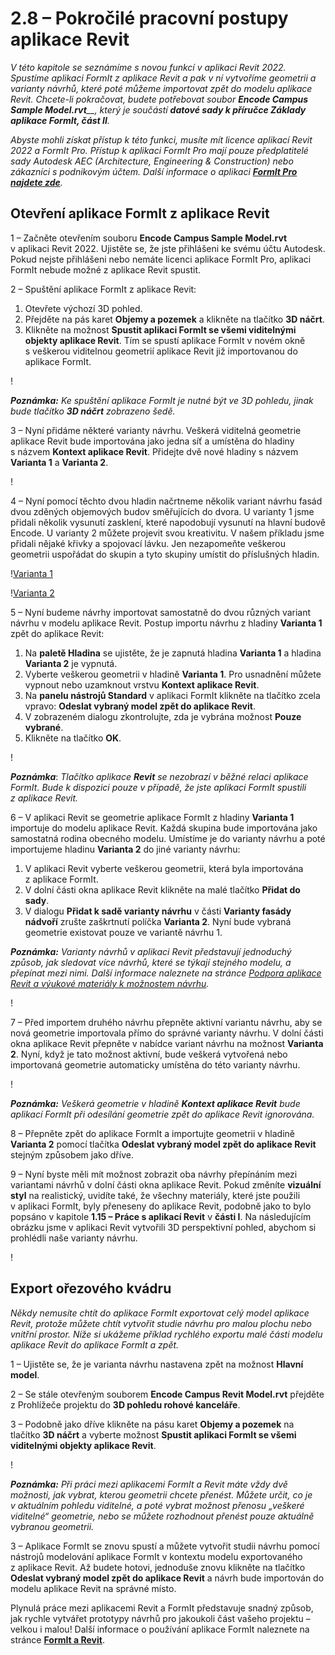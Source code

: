 # 2.8 – Pokročilé pracovní postupy aplikace Revit

_V této kapitole se seznámíme s novou funkcí v aplikaci Revit 2022\. Spustíme aplikaci FormIt z aplikace Revit a pak v ní vytvoříme geometrii a varianty návrhů, které poté můžeme importovat zpět do modelu aplikace Revit. Chcete-li pokračovat, budete potřebovat soubor_ _**Encode Campus Sample Model.rvt**__, který je součástí_ _**datové sady k příručce Základy aplikace FormIt, část II**._

_Abyste mohli získat přístup k této funkci, musíte mít licence aplikací Revit 2022 a FormIt Pro. Přístup k aplikaci FormIt Pro mají pouze předplatitelé sady Autodesk AEC (Architecture, Engineering & Construction) nebo zákazníci s podnikovým účtem. Další informace o aplikaci_ [_**FormIt Pro najdete zde**_](https://formit.autodesk.com/#pro-callout)_._

## Otevření aplikace FormIt z aplikace Revit

1 – Začněte otevřením souboru **Encode Campus Sample Model.rvt** v aplikaci Revit 2022. Ujistěte se, že jste přihlášeni ke svému účtu Autodesk. Pokud nejste přihlášeni nebo nemáte licenci aplikace FormIt Pro, aplikaci FormIt nebude možné z aplikace Revit spustit.

2 – Spuštění aplikace FormIt z aplikace Revit:

1. Otevřete výchozí 3D pohled.
2. Přejděte na pás karet **Objemy a pozemek** a klikněte na tlačítko **3D náčrt**.
3. Klikněte na možnost **Spustit aplikaci FormIt se všemi viditelnými objekty aplikace Revit**. Tím se spustí aplikace FormIt v novém okně s veškerou viditelnou geometrií aplikace Revit již importovanou do aplikace FormIt.

\![](<../../.gitbook/assets/0 (22).png>)

_**Poznámka:**_ _Ke spuštění aplikace FormIt je nutné být ve 3D pohledu, jinak bude tlačítko_ _**3D náčrt**_ _zobrazeno šedě._

3 – Nyní přidáme některé varianty návrhu. Veškerá viditelná geometrie aplikace Revit bude importována jako jedna síť a umístěna do hladiny s názvem **Kontext aplikace Revit**. Přidejte dvě nové hladiny s názvem **Varianta 1** a **Varianta 2**.

\![](<../../.gitbook/assets/1 (23) (1).png>)

4 – Nyní pomocí těchto dvou hladin načrtneme několik variant návrhu fasád dvou zděných objemových budov směřujících do dvora. U varianty 1 jsme přidali několik vysunutí zasklení, které napodobují vysunutí na hlavní budově Encode. U varianty 2 můžete projevit svou kreativitu. V našem příkladu jsme přidali nějaké křivky a spojovací lávku. Jen nezapomeňte veškerou geometrii uspořádat do skupin a tyto skupiny umístit do příslušných hladin.

\![Varianta 1](<../../.gitbook/assets/2 (23) (1).png>)

\![Varianta 2](<../../.gitbook/assets/3 (20) (1).png>)

5 – Nyní budeme návrhy importovat samostatně do dvou různých variant návrhu v modelu aplikace Revit. Postup importu návrhu z hladiny **Varianta 1** zpět do aplikace Revit:

1. Na **paletě Hladina** se ujistěte, že je zapnutá hladina **Varianta 1** a hladina **Varianta 2** je vypnutá.
2. Vyberte veškerou geometrii v hladině **Varianta 1**. Pro usnadnění můžete vypnout nebo uzamknout vrstvu **Kontext aplikace Revit**.
3. Na **panelu nástrojů Standard** v aplikaci FormIt klikněte na tlačítko zcela vpravo: **Odeslat vybraný model zpět do aplikace Revit**.
4. V zobrazeném dialogu zkontrolujte, zda je vybrána možnost **Pouze vybrané**.
5. Klikněte na tlačítko **OK**.

\![](<../../.gitbook/assets/4 (19) (1).png>)

_**Poznámka**_: _Tlačítko aplikace_ _**Revit**_ _se nezobrazí v běžné relaci aplikace FormIt. Bude k dispozici pouze v případě, že jste aplikaci FormIt spustili z aplikace Revit._

6 – V aplikaci Revit se geometrie aplikace FormIt z hladiny **Varianta 1** importuje do modelu aplikace Revit. Každá skupina bude importována jako samostatná rodina obecného modelu. Umístíme je do varianty návrhu a poté importujeme hladinu **Varianta 2** do jiné varianty návrhu:

1. V aplikaci Revit vyberte veškerou geometrii, která byla importována z aplikace FormIt.
2. V dolní části okna aplikace Revit klikněte na malé tlačítko **Přidat do sady**.
3. V dialogu **Přidat k sadě varianty návrhu** v části **Varianty fasády nádvoří** zrušte zaškrtnutí políčka **Varianta 2**. Nyní bude vybraná geometrie existovat pouze ve variantě návrhu 1.

_**Poznámka:**_ _Varianty návrhů v aplikaci Revit představují jednoduchý způsob, jak sledovat více návrhů, které se týkají stejného modelu, a přepínat mezi nimi. Další informace naleznete na stránce_ [_Podpora aplikace Revit a výukové materiály k možnostem návrhu_](https://knowledge.autodesk.com/support/revit-products/learn-explore/caas/CloudHelp/cloudhelp/2021/ENU/Revit-Model/files/GUID-D48B1E7E-BC34-414E-85BD-790F199BB2C0-htm.html)_._

\![](<../../.gitbook/assets/5 (18).png>)

7 – Před importem druhého návrhu přepněte aktivní variantu návrhu, aby se nová geometrie importovala přímo do správné varianty návrhu. V dolní části okna aplikace Revit přepněte v nabídce variant návrhu na možnost **Varianta 2**. Nyní, když je tato možnost aktivní, bude veškerá vytvořená nebo importovaná geometrie automaticky umístěna do této varianty návrhu.

\![](<../../.gitbook/assets/6 (15).png>)

_**Poznámka:**_ _Veškerá geometrie v hladině_ _**Kontext aplikace Revit**_ _bude aplikací FormIt při odesílání geometrie zpět do aplikace Revit ignorována._

8 – Přepněte zpět do aplikace FormIt a importujte geometrii v hladině **Varianta 2** pomocí tlačítka **Odeslat vybraný model zpět do aplikace Revit** stejným způsobem jako dříve.

9 – Nyní byste měli mít možnost zobrazit oba návrhy přepínáním mezi variantami návrhů v dolní části okna aplikace Revit. Pokud změníte **vizuální styl** na realistický, uvidíte také, že všechny materiály, které jste použili v aplikaci FormIt, byly přeneseny do aplikace Revit, podobně jako to bylo popsáno v kapitole **1.15 – Práce s aplikací Revit** v **části I**. Na následujícím obrázku jsme v aplikaci Revit vytvořili 3D perspektivní pohled, abychom si prohlédli naše varianty návrhu.

\![](<../../.gitbook/assets/7 (10).png>)

## Export ořezového kvádru

_Někdy nemusíte chtít do aplikace FormIt exportovat celý model aplikace Revit, protože můžete chtít vytvořit studie návrhu pro malou plochu nebo vnitřní prostor. Níže si ukážeme příklad rychlého exportu malé části modelu aplikace Revit do aplikace FormIt a zpět._

1 – Ujistěte se, že je varianta návrhu nastavena zpět na možnost **Hlavní model**.

2 – Se stále otevřeným souborem **Encode Campus Revit Model.rvt** přejděte z Prohlížeče projektu do **3D pohledu rohové kanceláře**.

3 – Podobně jako dříve klikněte na pásu karet **Objemy a pozemek** na tlačítko **3D náčrt** a vyberte možnost **Spustit aplikaci FormIt se všemi viditelnými objekty aplikace Revit**.

\![](<../../.gitbook/assets/8 (10) (1).png>)

_**Poznámka:**_ _Při práci mezi aplikacemi FormIt a Revit máte vždy dvě možnosti, jak vybrat, kterou geometrii chcete přenést. Můžete určit, co je v aktuálním pohledu viditelné, a poté vybrat možnost přenosu „veškeré viditelné“ geometrie, nebo se můžete rozhodnout přenést pouze aktuálně vybranou geometrii._

3 – Aplikace FormIt se znovu spustí a můžete vytvořit studii návrhu pomocí nástrojů modelování aplikace FormIt v kontextu modelu exportovaného z aplikace Revit. Až budete hotovi, jednoduše znovu klikněte na tlačítko **Odeslat vybraný model zpět do aplikace Revit** a návrh bude importován do modelu aplikace Revit na správné místo.

Plynulá práce mezi aplikacemi Revit a FormIt představuje snadný způsob, jak rychle vytvářet prototypy návrhů pro jakoukoli část vašeho projektu – velkou i malou! Další informace o používání aplikace FormIt naleznete na stránce [**FormIt a Revit**](https://formit.autodesk.com/page/formit-revit#:\~:text=FormIt%20Groups%20become%20Revit%20Mass,using%20Revit%202018%20and%20newer.).
